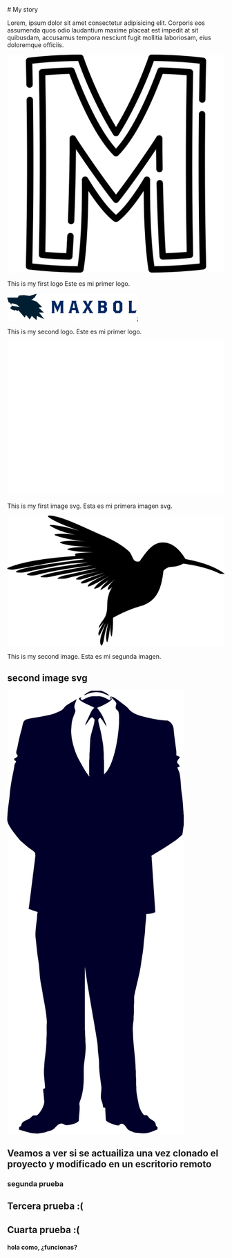 </style>
# My story

Lorem, ipsum dolor sit amet consectetur adipisicing elit. Corporis eos assumenda quos odio laudantium maxime placeat est impedit at sit quibusdam, accusamus tempora nesciunt fugit mollitia laboriosam, eius doloremque officiis.

![icon1](./imagines/Icono_M.png)

This is my first logo
Este es mi primer logo.

![icon2](./imagines/MAXBOL.png);

This is my second logo.
Este es mi primer logo.


![icon3](./imagines/elephant_silhouet.svg)

This is my first image svg.
Esta es mi primera imagen svg.


![icon4](./imagines/colibri.png)

This is my second image.
Esta es mi segunda imagen.

## second image svg

![icono5](./imagines/anonymous.svg)


## Veamos a ver si se actuailiza una vez clonado el proyecto y modificado en un escritorio remoto

### segunda prueba 


## Tercera prueba :(

## Cuarta prueba :(
#### hola como, ¿funcionas?
